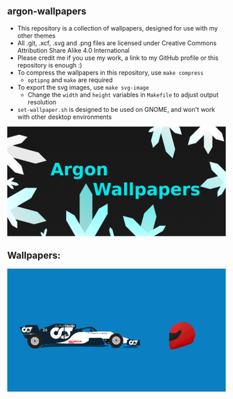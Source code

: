 ## argon-wallpapers
 - This repository is a collection of wallpapers, designed for use with my other themes
 - All .git, .xcf, .svg and .png files are licensed under Creative Commons Attribution Share Alike 4.0 International
 - Please credit me if you use my work, a link to my GitHub profile or this repository is enough :)
 - To compress the wallpapers in this repository, use `make compress`
   - `optipng` and `make` are required
 - To export the svg images, use `make svg-image`
   - Change the `width` and `height` variables in `Makefile` to adjust output resolution
 - `set-wallpaper.sh` is designed to be used on GNOME, and won't work with other desktop environments

![Banner](docs/Banner.png)
## Wallpapers:
![Wallpapers](docs/Wallpapers.gif)

